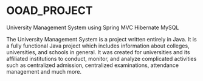 # OOAD_PROJECT
University Management System using Spring MVC Hibernate MySQL

The University Management System is a project written entirely in Java. It is a fully functional Java project which includes information about colleges, universities, and schools in general. It was created for universities and its affiliated institutions to conduct, monitor, and analyze complicated activities such as centralized admission, centralized examinations, attendance management and much more.
